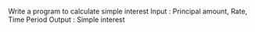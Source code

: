 Write a program to calculate simple interest
Input : Principal amount, Rate, Time Period
Output : Simple interest
